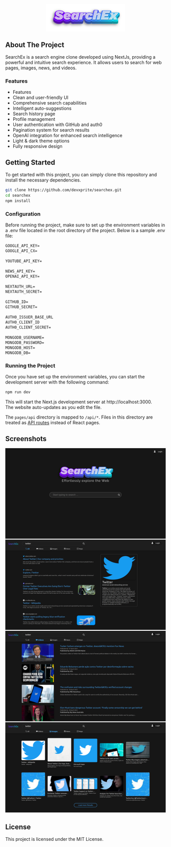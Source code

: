 <div align="center">
    <img src="./public/logo.png" alt="SearchEx Logo" width="250" align="center">
    <!-- <p>A working search engine clone built using Next.js 13</p> -->
</div>

## About The Project
SearchEx is a search engine clone developed using NextJs, providing a powerful and intuitive search experience. It allows users to search for web pages, images, news, and videos.

### Features
* Features
* Clean and user-friendly UI
* Comprehensive search capabilities
* Intelligent auto-suggestions
* Search history page
* Profile management
* User authentication with GitHub and auth0
* Pagination system for search results
* OpenAI integration for enhanced search intelligence
* Light & dark theme options
* Fully responsive design

## Getting Started

To get started with this project, you can simply clone this repository and install the necessary dependencies.

```bash
git clone https://github.com/devxprite/searchex.git
cd searchex
npm install
```

### Configuration
Before running the project, make sure to set up the environment variables in a .env file located in the root directory of the project. Below is a sample .env file:
```
GOOGLE_API_KEY=
GOOGLE_API_CX=

YOUTUBE_API_KEY=

NEWS_API_KEY=
OPENAI_API_KEY=

NEXTAUTH_URL=
NEXTAUTH_SECRET=

GITHUB_ID=
GITHUB_SECRET=

AUTH0_ISSUER_BASE_URL
AUTH0_CLIENT_ID
AUTH0_CLIENT_SECRET=

MONGODB_USERNAME=
MONGODB_PASSWORD=
MONGODB_HOST=
MONGODB_DB=
```

### Running the Project

Once you have set up the environment variables, you can start the development server with the following command:
```bash
npm run dev
```
This will start the Next.js development server at http://localhost:3000.  
The website auto-updates as you edit the file.

The `pages/api` directory is mapped to `/api/*`. Files in this directory are treated as [API routes](https://nextjs.org/docs/api-routes/introduction) instead of React pages.

## Screenshots
![Screenshot 1](./public/images/home.png)
![Screenshot 2](./public/images/page_1.png)
![Screenshot 3](./public/images/page_2.png)
![Screenshot 4](./public/images/page_3.png)


## License
This project is licensed under the MIT License.